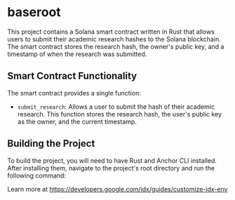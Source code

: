 # baseroot

This project contains a Solana smart contract written in Rust that allows users to submit their academic research hashes to the Solana blockchain. The smart contract stores the research hash, the owner's public key, and a timestamp of when the research was submitted.

## Smart Contract Functionality

The smart contract provides a single function:

- `submit_research`: Allows a user to submit the hash of their academic research. This function stores the research hash, the user's public key as the owner, and the current timestamp.

## Building the Project

To build the project, you will need to have Rust and Anchor CLI installed.  After installing them, navigate to the project's root directory and run the following command:



Learn more at https://developers.google.com/idx/guides/customize-idx-env